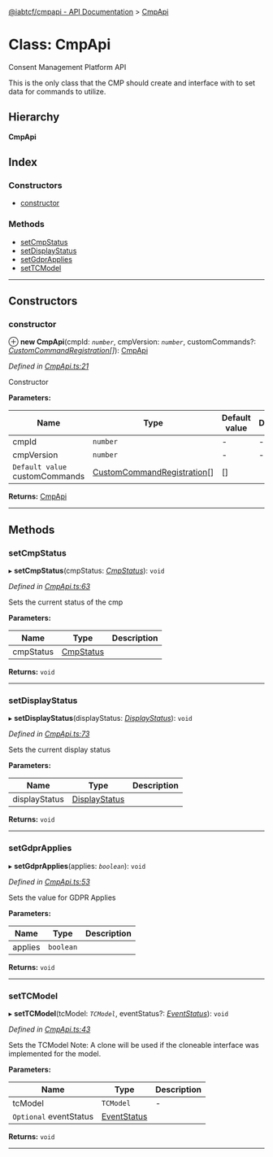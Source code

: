 [@iabtcf/cmpapi - API Documentation](../README.md) > [CmpApi](../classes/cmpapi.md)

# Class: CmpApi

Consent Management Platform API

This is the only class that the CMP should create and interface with to set data for commands to utilize.

## Hierarchy

**CmpApi**

## Index

### Constructors

* [constructor](cmpapi.md#constructor)

### Methods

* [setCmpStatus](cmpapi.md#setcmpstatus)
* [setDisplayStatus](cmpapi.md#setdisplaystatus)
* [setGdprApplies](cmpapi.md#setgdprapplies)
* [setTCModel](cmpapi.md#settcmodel)

---

## Constructors

<a id="constructor"></a>

###  constructor

⊕ **new CmpApi**(cmpId: *`number`*, cmpVersion: *`number`*, customCommands?: *[CustomCommandRegistration](../interfaces/customcommandregistration.md)[]*): [CmpApi](cmpapi.md)

*Defined in [CmpApi.ts:21](https://github.com/chrispaterson/iabtcf/blob/a518601/modules/cmpapi/src/CmpApi.ts#L21)*

Constructor

**Parameters:**

| Name | Type | Default value | Description |
| ------ | ------ | ------ | ------ |
| cmpId | `number` | - |  \- |
| cmpVersion | `number` | - |  \- |
| `Default value` customCommands | [CustomCommandRegistration](../interfaces/customcommandregistration.md)[] |  [] |   |

**Returns:** [CmpApi](cmpapi.md)

___

## Methods

<a id="setcmpstatus"></a>

###  setCmpStatus

▸ **setCmpStatus**(cmpStatus: *[CmpStatus](../enums/cmpstatus.md)*): `void`

*Defined in [CmpApi.ts:63](https://github.com/chrispaterson/iabtcf/blob/a518601/modules/cmpapi/src/CmpApi.ts#L63)*

Sets the current status of the cmp

**Parameters:**

| Name | Type | Description |
| ------ | ------ | ------ |
| cmpStatus | [CmpStatus](../enums/cmpstatus.md) |   |

**Returns:** `void`

___
<a id="setdisplaystatus"></a>

###  setDisplayStatus

▸ **setDisplayStatus**(displayStatus: *[DisplayStatus](../enums/displaystatus.md)*): `void`

*Defined in [CmpApi.ts:73](https://github.com/chrispaterson/iabtcf/blob/a518601/modules/cmpapi/src/CmpApi.ts#L73)*

Sets the current display status

**Parameters:**

| Name | Type | Description |
| ------ | ------ | ------ |
| displayStatus | [DisplayStatus](../enums/displaystatus.md) |   |

**Returns:** `void`

___
<a id="setgdprapplies"></a>

###  setGdprApplies

▸ **setGdprApplies**(applies: *`boolean`*): `void`

*Defined in [CmpApi.ts:53](https://github.com/chrispaterson/iabtcf/blob/a518601/modules/cmpapi/src/CmpApi.ts#L53)*

Sets the value for GDPR Applies

**Parameters:**

| Name | Type | Description |
| ------ | ------ | ------ |
| applies | `boolean` |   |

**Returns:** `void`

___
<a id="settcmodel"></a>

###  setTCModel

▸ **setTCModel**(tcModel: *`TCModel`*, eventStatus?: *[EventStatus](../enums/eventstatus.md)*): `void`

*Defined in [CmpApi.ts:43](https://github.com/chrispaterson/iabtcf/blob/a518601/modules/cmpapi/src/CmpApi.ts#L43)*

Sets the TCModel Note: A clone will be used if the cloneable interface was implemented for the model.

**Parameters:**

| Name | Type | Description |
| ------ | ------ | ------ |
| tcModel | `TCModel` |  \- |
| `Optional` eventStatus | [EventStatus](../enums/eventstatus.md) |   |

**Returns:** `void`

___

